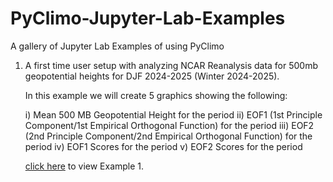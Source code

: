 # PyClimo-Jupyter-Lab-Examples
A gallery of Jupyter Lab Examples of using PyClimo 

1) A first time user setup with analyzing NCAR Reanalysis data for 500mb geopotential heights for DJF 2024-2025 (Winter 2024-2025).
   
   In this example we will create 5 graphics showing the following:
   
   i) Mean 500 MB Geopotential Height for the period
   ii) EOF1 (1st Principle Component/1st Empirical Orthogonal Function) for the period 
   iii) EOF2 (2nd Principle Component/2nd Empirical Orthogonal Function) for the period
   iv) EOF1 Scores for the period
   v) EOF2 Scores for the period

   [click here](https://github.com/edrewitz/PyClimo-Jupyter-Lab-Examples/blob/main/Examples/Winter_2024_2025_Analysis.ipynb) to view Example 1. 
